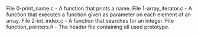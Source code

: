 File 0-print_name.c - A function that prints a name.
File 1-array_iterator.c - A function that executes a function given as parameter on each element of an array.
File 2-int_index.c - A function that searches for an integer.
File function_pointers.h - The header file containing all used prototype.

